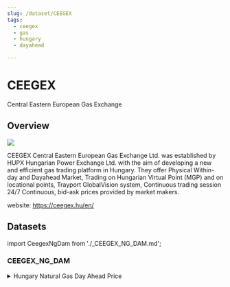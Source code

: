 ```yaml
---
slug: /dataset/CEEGEX
tags:
  - ceegex
  - gas
  - hungary
  - dayahead

---
```


CEEGEX
============================================================

Central Eastern European Gas Exchange

## Overview

![](/img/data/ceegex.jpg)

CEEGEX Central Eastern European Gas Exchange Ltd. was established by HUPX Hungarian Power Exchange Ltd. with the aim of developing a new and efficient gas trading platform in Hungary.
They offer Physical Within-day and Dayahead Market, Trading on Hungarian Virtual Point (MGP) and on locational points, Trayport GlobalVision system, Continuous trading session 24/7 Continuous, bid-ask prices provided by market makers.

website: https://ceegex.hu/en/

## Datasets
import CeegexNgDam from './_CEEGEX_NG_DAM.md';

### CEEGEX_NG_DAM
<details>
<summary>Hungary Natural Gas Day Ahead Price</summary>
<CeegexNgDam />
</details>